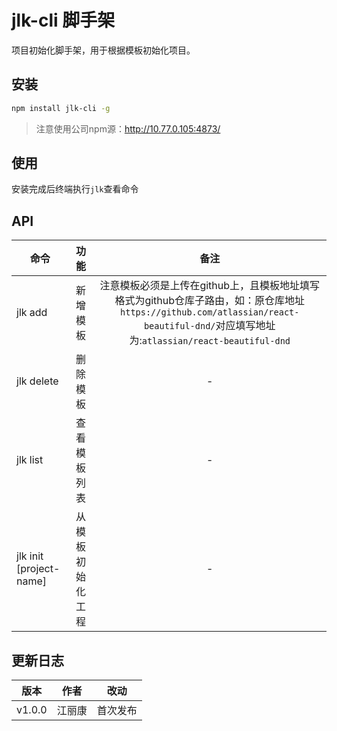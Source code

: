 # jlk-cli 脚手架

项目初始化脚手架，用于根据模板初始化项目。

## 安装

```bash
npm install jlk-cli -g
```

> 注意使用公司npm源：http://10.77.0.105:4873/

## 使用

安装完成后终端执行`jlk`查看命令

## API

|  命令   |          功能          |          备注          |
| -------|:----------------------:| :----------------------:| 
| jlk add | 新增模板 | 注意模板必须是上传在github上，且模板地址填写格式为github仓库子路由，如：原仓库地址`https://github.com/atlassian/react-beautiful-dnd/`对应填写地址为:`atlassian/react-beautiful-dnd`  | 
| jlk delete | 删除模板 | - |
| jlk list | 查看模板列表 | - |
| jlk init <template-name> [project-name]  | 从模板初始化工程 | - |

## 更新日志

|  版本   |          作者          |          改动          |
| -------|:----------------------:| :----------------------:| 
| v1.0.0 | 江丽康 | 首次发布 |